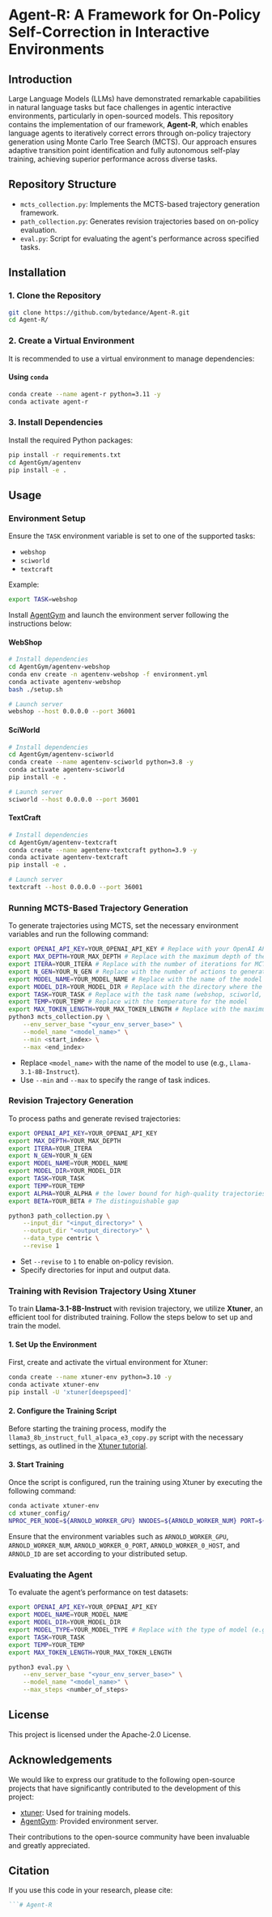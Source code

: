 # Agent-R: A Framework for On-Policy Self-Correction in Interactive Environments

## Introduction
Large Language Models (LLMs) have demonstrated remarkable capabilities in natural language tasks but face challenges in agentic interactive environments, particularly in open-sourced models. This repository contains the implementation of our framework, **Agent-R**, which enables language agents to iteratively correct errors through on-policy trajectory generation using Monte Carlo Tree Search (MCTS). Our approach ensures adaptive transition point identification and fully autonomous self-play training, achieving superior performance across diverse tasks.

## Repository Structure
- `mcts_collection.py`: Implements the MCTS-based trajectory generation framework.
- `path_collection.py`: Generates revision trajectories based on on-policy evaluation.
- `eval.py`: Script for evaluating the agent's performance across specified tasks.

## Installation
### 1. Clone the Repository
```bash
git clone https://github.com/bytedance/Agent-R.git
cd Agent-R/
```

### 2. Create a Virtual Environment
It is recommended to use a virtual environment to manage dependencies:

#### Using `conda`
```bash
conda create --name agent-r python=3.11 -y
conda activate agent-r
```

### 3. Install Dependencies
Install the required Python packages:
```bash
pip install -r requirements.txt
cd AgentGym/agentenv
pip install -e .
```
## Usage
### Environment Setup
Ensure the `TASK` environment variable is set to one of the supported tasks:
- `webshop`
- `sciworld`
- `textcraft`

Example:
```bash
export TASK=webshop
```

Install [AgentGym](https://github.com/WooooDyy/AgentGym/tree/main) and launch the environment server following the instructions below:

#### WebShop
```bash
# Install dependencies
cd AgentGym/agentenv-webshop
conda env create -n agentenv-webshop -f environment.yml
conda activate agentenv-webshop
bash ./setup.sh

# Launch server
webshop --host 0.0.0.0 --port 36001
```

#### SciWorld
```bash
# Install dependencies
cd AgentGym/agentenv-sciworld
conda create --name agentenv-sciworld python=3.8 -y
conda activate agentenv-sciworld
pip install -e .

# Launch server
sciworld --host 0.0.0.0 --port 36001
```

#### TextCraft
```bash
# Install dependencies
cd AgentGym/agentenv-textcraft
conda create --name agentenv-textcraft python=3.9 -y
conda activate agentenv-textcraft
pip install -e .

# Launch server
textcraft --host 0.0.0.0 --port 36001
```

### Running MCTS-Based Trajectory Generation
To generate trajectories using MCTS, set the necessary environment variables and run the following command:
```bash
export OPENAI_API_KEY=YOUR_OPENAI_API_KEY # Replace with your OpenAI API key If you use OpenAI models
export MAX_DEPTH=YOUR_MAX_DEPTH # Replace with the maximum depth of the MCTS tree
export ITERA=YOUR_ITERA # Replace with the number of iterations for MCTS
export N_GEN=YOUR_N_GEN # Replace with the number of actions to generate per iteration
export MODEL_NAME=YOUR_MODEL_NAME # Replace with the name of the model to use
export MODEL_DIR=YOUR_MODEL_DIR # Replace with the directory where the model is stored
export TASK=YOUR_TASK # Replace with the task name (webshop, sciworld, textcraft)
export TEMP=YOUR_TEMP # Replace with the temperature for the model
export MAX_TOKEN_LENGTH=YOUR_MAX_TOKEN_LENGTH # Replace with the maximum token length for the model
python3 mcts_collection.py \
    --env_server_base "<your_env_server_base>" \
    --model_name "<model_name>" \
    --min <start_index> \
    --max <end_index>
```
- Replace `<model_name>` with the name of the model to use (e.g., `Llama-3.1-8B-Instruct`).
- Use `--min` and `--max` to specify the range of task indices.

### Revision Trajectory Generation
To process paths and generate revised trajectories:
```bash
export OPENAI_API_KEY=YOUR_OPENAI_API_KEY
export MAX_DEPTH=YOUR_MAX_DEPTH
export ITERA=YOUR_ITERA
export N_GEN=YOUR_N_GEN
export MODEL_NAME=YOUR_MODEL_NAME
export MODEL_DIR=YOUR_MODEL_DIR
export TASK=YOUR_TASK
export TEMP=YOUR_TEMP
export ALPHA=YOUR_ALPHA # the lower bound for high-quality trajectories
export BETA=YOUR_BETA # The distinguishable gap

python3 path_collection.py \
    --input_dir "<input_directory>" \
    --output_dir "<output_directory>" \
    --data_type centric \
    --revise 1
```
- Set `--revise` to `1` to enable on-policy revision.
- Specify directories for input and output data.

### Training with Revision Trajectory Using Xtuner

To train **Llama-3.1-8B-Instruct** with revision trajectory, we utilize **Xtuner**, an efficient tool for distributed training. Follow the steps below to set up and train the model.

#### 1. Set Up the Environment

First, create and activate the virtual environment for Xtuner:

```bash
conda create --name xtuner-env python=3.10 -y
conda activate xtuner-env
pip install -U 'xtuner[deepspeed]'
```

#### 2. Configure the Training Script

Before starting the training process, modify the `llama3_8b_instruct_full_alpaca_e3_copy.py` script with the necessary settings, as outlined in the [Xtuner tutorial](https://github.com/InternLM/xtuner/tree/main/docs/en/user_guides).

#### 3. Start Training

Once the script is configured, run the training using Xtuner by executing the following command:

```bash
conda activate xtuner-env
cd xtuner_config/
NPROC_PER_NODE=${ARNOLD_WORKER_GPU} NNODES=${ARNOLD_WORKER_NUM} PORT=${ARNOLD_WORKER_0_PORT} ADDR=${ARNOLD_WORKER_0_HOST} NODE_RANK=${ARNOLD_ID} xtuner train llama3_8b_instruct_full_alpaca_e3_copy.py --deepspeed deepspeed_zero2
```

Ensure that the environment variables such as `ARNOLD_WORKER_GPU`, `ARNOLD_WORKER_NUM`, `ARNOLD_WORKER_0_PORT`, `ARNOLD_WORKER_0_HOST`, and `ARNOLD_ID` are set according to your distributed setup.


### Evaluating the Agent
To evaluate the agent’s performance on test datasets:
```bash
export OPENAI_API_KEY=YOUR_OPENAI_API_KEY
export MODEL_NAME=YOUR_MODEL_NAME
export MODEL_DIR=YOUR_MODEL_DIR
export MODEL_TYPE=YOUR_MODEL_TYPE # Replace with the type of model (e.g., "Agent-R", "Raw")
export TASK=YOUR_TASK
export TEMP=YOUR_TEMP
export MAX_TOKEN_LENGTH=YOUR_MAX_TOKEN_LENGTH

python3 eval.py \
    --env_server_base "<your_env_server_base>" \
    --model_name "<model_name>" \
    --max_steps <number_of_steps>
```

## License
This project is licensed under the Apache-2.0 License.

## Acknowledgements

We would like to express our gratitude to the following open-source projects that have significantly contributed to the development of this project:

- [xtuner](https://github.com/InternLM/xtuner): Used for training models.
- [AgentGym](https://github.com/WooooDyy/AgentGym): Provided environment server.

Their contributions to the open-source community have been invaluable and greatly appreciated.

## Citation
If you use this code in your research, please cite:
```bibtex
```# Agent-R
